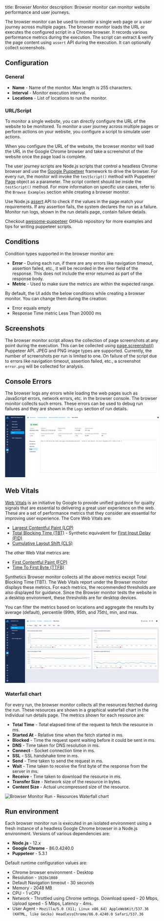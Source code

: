 title: Browser Monitor
description: Browser monitor can monitor website performance and user journeys.

The browser monitor can be used to monitor a single web page or a user journey across multiple pages. The browser monitor loads the URL or executes the configured script in a Chrome browser. It records various performance metrics during the execution. The script can extract & verify the page content using `assert` API during the execution. It can optionally collect screenshots.

## Configuration

### General

* **Name** - Name of the monitor. Max length is 255 characters.
* **Interval** - Monitor execution interval.
* **Locations** - List of locations to run the monitor.

### URL/Script

To monitor a single website, you can directly configure the URL of the website to be monitored. To monitor a user journey across multiple pages or perform actions on your website, you configure a script to simulate user actions.

When you configure the URL of the website, the browser monitor will load the URL in the Google Chrome browser and take a screenshot of the website once the page load is complete.

The user journey scripts are Node.js scripts that control a headless Chrome browser and use the [Google Puppeteer](https://github.com/puppeteer/puppeteer#puppeteer) framework to drive the browser. For every run, the monitor will invoke the `testScript()` method with Puppeteer [Page](https://github.com/puppeteer/puppeteer/blob/master/docs/api.md#class-page) object as a parameter. The script content should be inside the `testScript()` method. For more information on specific use cases, refer to the `Browse Examples` section while creating a browser monitor. 

Use Node.js [assert](https://nodejs.org/api/assert.html) API to check if the values in the page match your requirements. If any assertion fails, the system declares the run as a failure. Monitor run logs, shown in the run details page, contain failure details.

Checkout [awesome-puppeteer](https://github.com/transitive-bullshit/awesome-puppeteer) GitHub repository for more examples and tips for writing puppeteer scripts.

## Conditions

Condition types supported in the browser monitor are:

* **Error** - During each run, if there are any errors like navigation timeout, assertion failed, etc., it will be recorded in the error field of the response. This does not include the error returned as part of the response body. 
* **Metric** - Used to make sure the metrics are within the expected range. 

By default, the UI adds the below conditions while creating a browser monitor. You can change them during the creation:

* Error equals empty
* Response Time metric Less Than 20000 ms

## Screenshots

The browser monitor script allows the collection of page screenshots at any point during the execution. This can be collected using [page.screenshot()](https://github.com/puppeteer/puppeteer/blob/master/docs/api.md#pagescreenshotoptions) Puppeteer API. JPEG and PNG image types are supported. Currently, the number of screenshots per run is limited to one. On failure of the script due to errors like navigation timeout, assertion failed, etc., a screenshot `error.png` will be collected for analysis.

## Console Errors

The browser logs any errors while loading the web pages such as JavaScript errors, network errors, etc. in the browser console. The browser monitor collects such errors. These errors can be used to debug run failures and they are shown in the `Logs` section of run details.

![Browser monitor console logs](../images/synthetics/browser-monitor-logs.png)

## Web Vitals

[Web Vitals](https://web.dev/vitals/) is an initiative by Google to provide unified guidance for quality signals that are essential to delivering a great user experience on the web. These are a set of performance metrics that they consider are essential for improving user experience. The Core Web Vitals are:

* [Largest Contentful Paint (LCP)](https://web.dev/lcp/)
* [Total Blocking Time (TBT)](https://web.dev/tbt/) - Synthetic equivalent for [First Input Delay (FID)](https://web.dev/fid/)
* [Cumulative Layout Shift (CLS)](https://web.dev/cls/)

The other Web Vital metrics are:

* [First Contentful Paint (FCP)](https://web.dev/fcp/)
* [Time To First Byte (TTFB)](https://web.dev/time-to-first-byte/)

Synthetics Browser monitor collects all the above metrics except Total Blocking Time (TBT). The Web Vitals report under the Browser monitor displays these metrics. For each metrics, the recommended thresholds are also displayed for guidance. Since the Browser monitor tests the website in a desktop environment, these thresholds are for desktop devices.

You can filter the metrics based on locations and aggregate the results by average (default), percentile (99th, 95th, and 75th), min, and max.

![Synthetics Web Vitals](../images/synthetics/web-vitals.png)

### Waterfall chart

For every run, the browser monitor collects all the resources fetched during the run. These resources are shown in a graphical waterfall chart in the individual run details page. The metrics shown for each resource are:

* **Total Time** - Total elapsed time of the request to fetch the resource in ms.
* **Started At** - Relative time when the fetch started in ms.
* **Blocked** - Time the request spent waiting before it could be sent in ms.
* **DNS** - Time taken for DNS resolution in ms.
* **Connect** - Socket connection time in ms.
* **SSL** - SSL handshake time in ms.
* **Send** - Time taken to send the request in ms.
* **Wait** - Time taken to receive the first byte of the response from the server in ms.
* **Receive** - Time taken to download the resource in ms.
* **Transfer Size** - Network size of the resource in bytes.
* **Content Size** - Actual uncompressed size of the resource.

<img
  class="content-modal-image"
  alt="Browser Monitor Run - Resources Waterfall chart"
  src="../../images/synthetics/waterfall.png"
  title="Browser Run - Resources Waterfall Chart"
/>

## Run environment

Each browser monitor run is executed in an isolated environment using a fresh instance of a headless Google Chrome browser in a Node.js environment. Versions of various dependencies are:

* **Node.js** - 12.x
* **Google Chrome** - 86.0.4240.0
* **Puppeteer** - 5.3.1

Default runtime configuration values are:

* Chrome browser environment - Desktop
* Resolution - `1920x1080`
* Default Navigation timeout - 30 seconds
* Memory - 2048 MB
* CPU - 1 vCPU
* Network - Throttled using Chrome settings. Download speed - 20 Mbps, Upload speed - 5 Mbps, Latency - 4ms.
* User Agent - `Mozilla/5.0 (X11; Linux x86_64) AppleWebKit/537.36 (KHTML, like Gecko) HeadlessChrome/86.0.4240.0 Safari/537.36`
